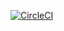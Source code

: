 [![CircleCI](https://circleci.com/gh/jameswillock/willock.co.svg?style=svg)](https://circleci.com/gh/jameswillock/willock.co)
